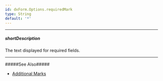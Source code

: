```yaml
---
id: dxForm.Options.requiredMark
type: String
default: '*'
---
```

---
##### shortDescription
The text displayed for required fields.

---
#####See Also#####
- [Additional Marks](/Documentation/Guide/Widgets/Form/Configure_Item_Labels/Additional_Marks/)